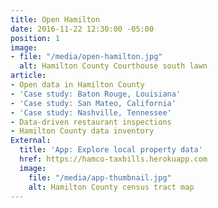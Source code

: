 ```yaml
---
title: Open Hamilton
date: 2016-11-22 12:30:00 -05:00
position: 1
image:
- file: "/media/open-hamilton.jpg"
  alt: Hamilton County Courthouse south lawn
article:
- Open data in Hamilton County
- 'Case study: Baton Rouge, Louisiana'
- 'Case study: San Mateo, California'
- 'Case study: Nashville, Tennessee'
- Data-driven restaurant inspections
- Hamilton County data inventory
External:
  title: 'App: Explore local property data'
  href: https://hamco-taxbills.herokuapp.com
  image:
    file: "/media/app-thumbnail.jpg"
    alt: Hamilton County census tract map
---
```


